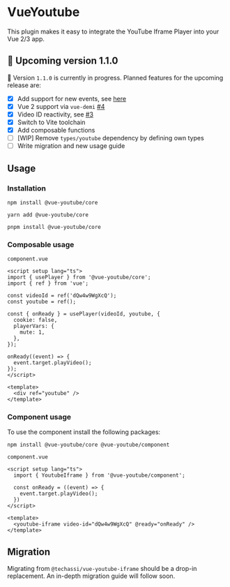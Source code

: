 # VueYoutube

This plugin makes it easy to integrate the YouTube Iframe Player into your Vue 2/3 app.

## 🧪 Upcoming version 1.1.0

🎉 Version `1.1.0` is currently in progress. Planned features for the upcoming release are:

- [x] Add support for new events, see [here](https://developers.google.com/youtube/iframe_api_reference#Events)
- [x] Vue 2 support via `vue-demi` [#4](https://github.com/Techassi/vue-youtube-iframe/issues/4)
- [x] Video ID reactivity, see [#3](https://github.com/Techassi/vue-youtube-iframe/issues/3)
- [x] Switch to Vite toolchain
- [x] Add composable functions
- [ ] [WIP] Remove `types/youtube` dependency by defining own types
- [ ] Write migration and new usage guide

## Usage

### Installation

```shell
npm install @vue-youtube/core
```

```shell
yarn add @vue-youtube/core
```

```shell
pnpm install @vue-youtube/core
```

### Composable usage

`component.vue`

```vue
<script setup lang="ts">
import { usePlayer } from '@vue-youtube/core';
import { ref } from 'vue';

const videoId = ref('dQw4w9WgXcQ');
const youtube = ref();

const { onReady } = usePlayer(videoId, youtube, {
  cookie: false,
  playerVars: {
    mute: 1,
  },
});

onReady((event) => {
  event.target.playVideo();
});
</script>

<template>
  <div ref="youtube" />
</template>
```

### Component usage

To use the component install the following packages:

```
npm install @vue-youtube/core @vue-youtube/component
```

`component.vue`

```vue
<script setup lang="ts">
  import { YoutubeIframe } from '@vue-youtube/component';

  const onReady = ((event) => {
    event.target.playVideo();
  })
</script>

<template>
  <youtube-iframe video-id="dQw4w9WgXcQ" @ready="onReady" />
</template>
```

## Migration

Migrating from `@techassi/vue-youtube-iframe` should be a drop-in replacement. An in-depth migration guide will follow
soon.